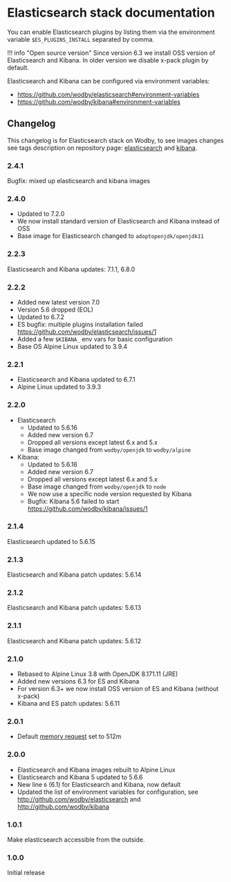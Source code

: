 # Elasticsearch stack documentation

You can enable Elasticsearch plugins by listing them via the environment variable `$ES_PLUGINS_INSTALL` separated by comma.

!!! info "Open source version"
    Since version 6.3 we install OSS version of Elasticsearch and Kibana. In older version we disable x-pack plugin by default.

Elasticsearch and Kibana can be configured via environment variables:

* https://github.com/wodby/elasticsearch#environment-variables
* https://github.com/wodby/kibana#environment-variables

## Changelog

This changelog is for Elasticsearch stack on Wodby, to see images changes see tags description on repository page: [elasticsearch](https://github.com/wodby/elasticsearch/releases) and [kibana](https://github.com/wodby/kibana/releases).   

### 2.4.1

Bugfix: mixed up elasticsearch and kibana images

### 2.4.0

- Updated to 7.2.0
- We now install standard version of Elasticsearch and Kibana instead of OSS
- Base image for Elasticsearch changed to `adoptopenjdk/openjdk11`

### 2.2.3

Elasticsearch and Kibana updates: 7.1.1, 6.8.0

### 2.2.2

- Added new latest version 7.0
- Version 5.6 dropped (EOL)
- Updated to 6.7.2
- ES bugfix: multiple plugins installation failed https://github.com/wodby/elasticsearch/issues/1
- Added a few `$KIBANA_` env vars for basic configuration
- Base OS Alpine Linux updated to 3.9.4

### 2.2.1

- Elasticsearch and Kibana updated to 6.7.1
- Alpine Linux updated to 3.9.3

### 2.2.0

- Elasticsearch
    - Updated to 5.6.16
    - Added new version 6.7
    - Dropped all versions except latest 6.x and 5.x
    - Base image changed from `wodby/openjdk` to `wodby/alpine` 
- Kibana:
    - Updated to 5.6.16
    - Added new version 6.7
    - Dropped all versions except latest 6.x and 5.x
    - Base image changed from `wodby/openjdk` to `node`
    - We now use a specific node version requested by Kibana
    - Bugfix: Kibana 5.6 failed to start https://github.com/wodby/kibana/issues/1

### 2.1.4

Elasticsearch updated to 5.6.15

### 2.1.3

Elasticsearch and Kibana patch updates: 5.6.14

### 2.1.2

Elasticsearch and Kibana patch updates: 5.6.13

### 2.1.1

Elasticsearch and Kibana patch updates: 5.6.12

### 2.1.0

* Rebased to Alpine Linux 3.8 with OpenJDK 8.171.11 (JRE)
* Added new versions 6.3 for ES and Kibana
* For version 6.3+ we now install OSS version of ES and Kibana (without x-pack)
* Kibana and ES patch updates: 5.6.11

### 2.0.1

* Default [memory request](../config.md#resources) set to 512m

### 2.0.0

* Elasticsearch and Kibana images rebuilt to Alpine Linux
* Elasticsearch and Kibana 5 updated to 5.6.6
* New line `6` (6.1) for Elasticsearch and Kibana, now default
* Updated the list of environment variables for configuration, see http://github.com/wodby/elasticsearch and http://github.com/wodby/kibana

### 1.0.1

Make elasticsearch accessible from the outside.

### 1.0.0

Initial release
